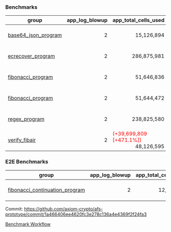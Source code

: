 ### Benchmarks
| group | app_log_blowup | app_total_cells_used | app_total_cycles | app_total_proof_time_ms | leaf_log_blowup | leaf_total_cells_used | leaf_total_cycles | leaf_total_proof_time_ms | instance | alloc |
|---|---|---|---|---|---|---|---|---|---|---|
| [ base64_json_program ](https://github.com/axiom-crypto/afs-prototype/blob/gh-pages/benchmarks-pr/911/individual/base64_json-2-2-64cpu-linux-arm64-mimalloc.md) | <div style='text-align: right'> 2 </div>  | <div style='text-align: right'> 15,126,894 </div>  | <div style='text-align: right'> 217,353 </div>  | <span style='color: red'>(+80.0 [+3.1%])</span><div style='text-align: right'> 2,693.0 </div>  | <div style='text-align: right'> 2 </div>  | <span style='color: red'>(+585,810,314 [+199.0%])</span><div style='text-align: right'> 880,173,595 </div>  | <span style='color: red'>(+18 [+0.0%])</span><div style='text-align: right'> 6,774,647 </div>  | <span style='color: red'>(+15,130.0 [+43.4%])</span><div style='text-align: right'> 49,964.0 </div>  | 64cpu-linux-arm64 | mimalloc |
| [ ecrecover_program ](https://github.com/axiom-crypto/afs-prototype/blob/gh-pages/benchmarks-pr/911/individual/ecrecover-2-2-64cpu-linux-arm64-mimalloc.md) | <div style='text-align: right'> 2 </div>  | <div style='text-align: right'> 286,875,981 </div>  | <div style='text-align: right'> 5,232,849 </div>  | <span style='color: red'>(+226.0 [+0.9%])</span><div style='text-align: right'> 26,539.0 </div>  | <div style='text-align: right'> - </div>  | <div style='text-align: right'> - </div>  | <div style='text-align: right'> - </div>  | <div style='text-align: right'> - </div>  | 64cpu-linux-arm64 | mimalloc |
| [ fibonacci_program ](https://github.com/axiom-crypto/afs-prototype/blob/gh-pages/benchmarks-pr/911/individual/fibonacci-2-2-64cpu-linux-arm64-mimalloc.md) | <div style='text-align: right'> 2 </div>  | <div style='text-align: right'> 51,646,836 </div>  | <div style='text-align: right'> 1,500,219 </div>  | <span style='color: red'>(+49.0 [+0.7%])</span><div style='text-align: right'> 6,665.0 </div>  | <div style='text-align: right'> 2 </div>  | <span style='color: red'>(+317,444,538 [+221.0%])</span><div style='text-align: right'> 461,054,977 </div>  | <span style='color: red'>(+446 [+0.0%])</span><div style='text-align: right'> 3,506,319 </div>  | <span style='color: red'>(+18,227.0 [+103.4%])</span><div style='text-align: right'> 35,855.0 </div>  | 64cpu-linux-arm64 | mimalloc |
| [ fibonacci_program ](https://github.com/axiom-crypto/afs-prototype/blob/gh-pages/benchmarks-pr/911/individual/fibonacci-2-2-64cpu-linux-x64-jemalloc.md) | <div style='text-align: right'> 2 </div>  | <div style='text-align: right'> 51,644,472 </div>  | <div style='text-align: right'> 1,500,219 </div>  | <span style='color: red'>(+221.0 [+3.2%])</span><div style='text-align: right'> 7,061.0 </div>  | <div style='text-align: right'> 2 </div>  | <span style='color: red'>(+317,439,378 [+221.0%])</span><div style='text-align: right'> 461,048,977 </div>  | <div style='text-align: right'> 3,505,677 </div>  | <span style='color: red'>(+16,725.0 [+87.0%])</span><div style='text-align: right'> 35,941.0 </div>  | 64cpu-linux-x64 | jemalloc |
| [ regex_program ](https://github.com/axiom-crypto/afs-prototype/blob/gh-pages/benchmarks-pr/911/individual/regex-2-2-64cpu-linux-arm64-mimalloc.md) | <div style='text-align: right'> 2 </div>  | <div style='text-align: right'> 238,825,580 </div>  | <div style='text-align: right'> 4,181,343 </div>  | <span style='color: green'>(-277.0 [-1.0%])</span><div style='text-align: right'> 27,216.0 </div>  | <div style='text-align: right'> 2 </div>  | <span style='color: red'>(+625,612,657 [+198.7%])</span><div style='text-align: right'> 940,449,749 </div>  | <div style='text-align: right'> 7,309,670 </div>  | <span style='color: red'>(+33,769.0 [+93.2%])</span><div style='text-align: right'> 69,999.0 </div>  | 64cpu-linux-arm64 | mimalloc |
| [ verify_fibair ](https://github.com/axiom-crypto/afs-prototype/blob/gh-pages/benchmarks-pr/911/individual/verify_fibair-2-2-64cpu-linux-arm64-mimalloc.md) | <div style='text-align: right'> 2 </div>  | <span style='color: red'>(+39,699,809 [+471.1%])</span><div style='text-align: right'> 48,126,595 </div>  | <span style='color: green'>(-24 [-0.0%])</span><div style='text-align: right'> 198,538 </div>  | <span style='color: red'>(+4,088.0 [+252.8%])</span><div style='text-align: right'> 5,705.0 </div>  | <div style='text-align: right'> - </div>  | <div style='text-align: right'> - </div>  | <div style='text-align: right'> - </div>  | <div style='text-align: right'> - </div>  | 64cpu-linux-arm64 | mimalloc |

### E2E Benchmarks
| group | app_log_blowup | app_total_cells_used | app_total_cycles | app_total_proof_time_ms | leaf_log_blowup | leaf_total_cells_used | leaf_total_cycles | leaf_total_proof_time_ms | root_log_blowup | root_total_cells_used | root_total_cycles | root_total_proof_time_ms | internal_log_blowup | internal_total_cells_used | internal_total_cycles | internal_total_proof_time_ms | instance | alloc |
|---|---|---|---|---|---|---|---|---|---|---|---|---|---|---|---|---|---|---|
| [ fibonacci_continuation_program ](https://github.com/axiom-crypto/afs-prototype/blob/gh-pages/benchmarks-pr/911/individual/fib_e2e-2-2-2-2-64cpu-linux-arm64-mimalloc.md) | <div style='text-align: right'> 2 </div>  | <div style='text-align: right'> 12,292,198 </div>  | <div style='text-align: right'> 12,000,219 </div>  | <div style='text-align: right'> 38,836.0 </div>  | <div style='text-align: right'> 2 </div>  | <div style='text-align: right'> 144,181,998 </div>  | <div style='text-align: right'> 3,638,537 </div>  | <div style='text-align: right'> 73,835.0 </div>  | <div style='text-align: right'> 2 </div>  | <div style='text-align: right'> 988,865,436 </div>  | <div style='text-align: right'> 24,149,497 </div>  | <div style='text-align: right'> 90,440.0 </div>  | <div style='text-align: right'> 2 </div>  | <div style='text-align: right'> 859,625,571 </div>  | <div style='text-align: right'> 21,787,250 </div>  | <div style='text-align: right'> 80,779.0 </div>  | 64cpu-linux-arm64 | mimalloc |


Commit: https://github.com/axiom-crypto/afs-prototype/commit/1a466406ee4620fc3e278c136a4e4369f2f24fa3

[Benchmark Workflow](https://github.com/axiom-crypto/afs-prototype/actions/runs/12143867228)

